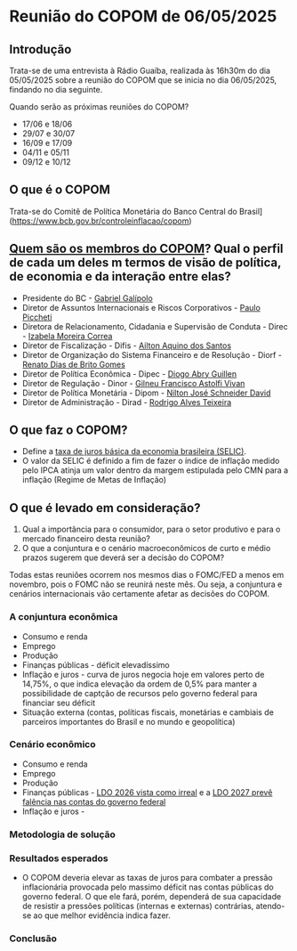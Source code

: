 # Reunião do COPOM de 06/05/2025

## Introdução

Trata-se de uma entrevista à Rádio Guaíba, realizada às 16h30m do dia 05/05/2025 sobre a reunião do COPOM que se inicia no dia 06/05/2025, findando no dia seguinte.

Quando serão as próximas reuniões do COPOM?
   - 17/06 e 18/06
   - 29/07 e 30/07
   - 16/09 e 17/09
   - 04/11 e 05/11
   - 09/12 e 10/12


## O que é o COPOM

Trata-se do Comitê de Política Monetária do Banco Central do Brasil](https://www.bcb.gov.br/controleinflacao/copom)

## [Quem são os membros do COPOM](https://www.bcb.gov.br/acessoinformacao/organograma)? Qual o perfil de cada um deles m termos de visão de política, de economia e da interação entre elas?

- Presidente do BC - [Gabriel Galípolo](https://www.bcb.gov.br/acessoinformacao/organograma?modalAberto=Presidente_BC)
- Diretor de Assuntos Internacionais e Riscos Corporativos - [Paulo Piccheti](https://www.bcb.gov.br/acessoinformacao/organograma?modalAberto=Dire_Direx)
- Diretora de Relacionamento, Cidadania e Supervisão de Conduta - Direc - [Izabela Moreira Correa​
](https://www.bcb.gov.br/acessoinformacao/organograma?modalAberto=Dire_Direc)
- Diretor de Fiscalização - Difis - [Ailton Aquino dos Santos](https://www.bcb.gov.br/acessoinformacao/organograma?modalAberto=Dire_Difis)
- Diretor de Organização do Sistema Financeiro e de Resolução - Diorf - [Renato Dias de Brito Gomes​
](https://www.bcb.gov.br/acessoinformacao/organograma?modalAberto=Dire_Diorf)
- Diretor de Política Econômica - Dipec - [Diogo Abry Guillen​
](https://www.bcb.gov.br/acessoinformacao/organograma?modalAberto=Dire_Dipec)
- Diretor de Regulação - Dinor - [Gilneu Francisco Astolfi Vivan​​
](https://www.bcb.gov.br/acessoinformacao/organograma?modalAberto=Dire_Dinor)
- Diretor de Política Monetária - Dipom - [Nilton José Schneider David​
](https://www.bcb.gov.br/acessoinformacao/organograma?modalAberto=Dire_Dipom)
- Diretor de Administração - Dirad - [Rodrigo Alves Teixeira​
](https://www.bcb.gov.br/acessoinformacao/organograma?modalAberto=Dire_Dirad)

## O que faz o COPOM?

- Define a [taxa de juros básica da economia brasileira (SELIC)](https://www.bcb.gov.br/controleinflacao/taxaselic).
- O valor da SELIC é definido a fim de fazer o índice de inflação medido pelo IPCA atinja um valor dentro da margem estipulada pelo CMN para a inflação (Regime de Metas de Inflação) 

## O que é levado em consideração?
 
1. Qual a importância para o consumidor, para o setor produtivo e para o mercado financeiro desta reunião?
2. O que a conjuntura e o cenário macroeconômicos de curto e médio prazos sugerem que deverá ser a decisão do COPOM?

Todas estas reuniões ocorrem nos mesmos dias o FOMC/FED a menos em novembro, pois o FOMC não se reunirá neste mês.  Ou seja, a conjuntura e cenários internacionais vão certamente afetar as decisões do COPOM.

### A conjuntura econômica

- Consumo e renda
- Emprego
- Produção
- Finanças públicas - déficit elevadíssimo
- Inflação e juros - curva de juros negocia hoje em valores perto de 14,75%, o que indica elevação da ordem de 0,5% para manter a possibilidade de captção de recursos pelo governo federal para financiar seu déficit
- Situação externa (contas, políticas fiscais, monetárias e cambiais de parceiros importantes do Brasil e no mundo e geopolítica) 

### Cenário econômico


- Consumo e renda
- Emprego
- Produção
- Finanças públicas - [LDO 2026 vista como irreal](https://www.cnnbrasil.com.br/economia/macroeconomia/ldo-de-2026-e-pouco-realista-e-indica-contas-estranguladas-dizem-analistas/#:~:text=O%20alerta%20considera%20que%20a,despesa%20voltar%C3%A1%20integralmente%20%C3%A0%20conta.) e a [LDO 2027 prevê falência nas contas do governo federal](https://www.camara.leg.br/noticias/1151191-governo-podera-ter-dificuldade-com-custeio-da-maquina-publica-nos-proximos-anos#:~:text=Para%202027%2C%20os%20anexos%20da,como%20cumpriu%20as%20metas%20anteriores.)
- Inflação e juros - 

### Metodologia de solução


### Resultados esperados

- O COPOM deveria elevar as taxas de juros para combater a pressão inflacionária provocada pelo massimo déficit nas contas públicas do governo federal.  O que ele fará, porém, dependerá de sua capacidade de resistir a pressões políticas (internas e externas) contrárias, atendo-se ao que melhor evidência indica fazer. 

### Conclusão
